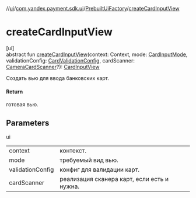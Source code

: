 //[ui](../../../index.md)/[com.yandex.payment.sdk.ui](../index.md)/[PrebuiltUiFactory](index.md)/[createCardInputView](create-card-input-view.md)

# createCardInputView

[ui]\
abstract fun [createCardInputView](create-card-input-view.md)(context: Context, mode: [CardInputMode](../-card-input-mode/index.md), validationConfig: [CardValidationConfig](../../../../core/core/com.yandex.payment.sdk.core.data/-card-validation-config/index.md), cardScanner: [CameraCardScanner](../../com.yandex.payment.sdk.ui.cardscanner/-camera-card-scanner/index.md)?): [CardInputView](../-card-input-view/index.md)

Создать вью для ввода банковских карт.

#### Return

готовая вью.

## Parameters

ui

| | |
|---|---|
| context | контекст. |
| mode | требуемый вид вью. |
| validationConfig | конфиг для валидации карт. |
| cardScanner | реализация сканера карт, если есть и нужна. |
